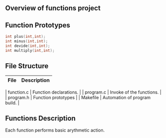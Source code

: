 ## Overview of functions project
## Function Prototypes
```c
int plus(int,int);  
int minus(int,int);  
int devide(int,int);  
int multiply(int,int);
```  
## File Structure 
| File      | Description   |
|--------------|--------------|

| function.c | Function declarations. | 
| program.c | Invoke of the functions.  |
| program.h | Function prototypes |
| Makefile  | Automation of program build. |
## Functions Description
Each function performs basic arythmetic action.
